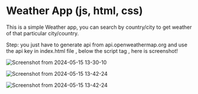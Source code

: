 # Weather App (js, html, css)
This is a simple Weather app, you can search by country/city to get weather of that particular city/country.

Step:
you just have to generate api from api.openweathermap.org
and use the api key in index.html file , below the script tag , here is screenshot!

![Screenshot from 2024-05-15 13-30-10](https://github.com/mehedihassan0/Simple-JS-HTML-CSS-Projects/assets/106251826/126f5ef3-51aa-492e-9a3e-f5f564730423)

![Screenshot from 2024-05-15 13-42-24](https://github.com/mehedihassan0/Weather-Web-Application/assets/106251826/4275437f-2d48-410b-8954-b8479434262e)

![Screenshot from 2024-05-15 13-42-24](https://github.com/mehedihassan0/Weather-Web-Application/assets/106251826/dab81fc5-f9f2-44ef-bdf1-26d58b024197)
